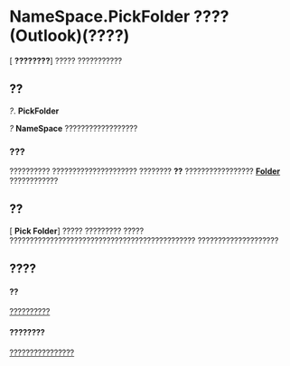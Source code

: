 
# NameSpace.PickFolder ???? (Outlook)(????)

[ **????????**] ????? ???????????


## ??

 _?_. **PickFolder**

 _?_ **NameSpace** ??????????????????


### ???

?????????? ????????????????????? ???????? **??** ????????????????? **[Folder](3cf6cda8-6d70-666e-2643-9d9c5b9cacfc.md)** ????????????


## ??

[ **Pick Folder**] ????? ????????? ????? ?????????????????????????????????????????????? ????????????????????


## ????


#### ??


[??????????](f0dcaa19-07f5-5d42-a3bf-2e42b7885644.md)
#### ????????


[????????????????](http://msdn.microsoft.com/library/d7a978a3-a2c8-6195-c5f8-af8773500456%28Office.15%29.aspx)